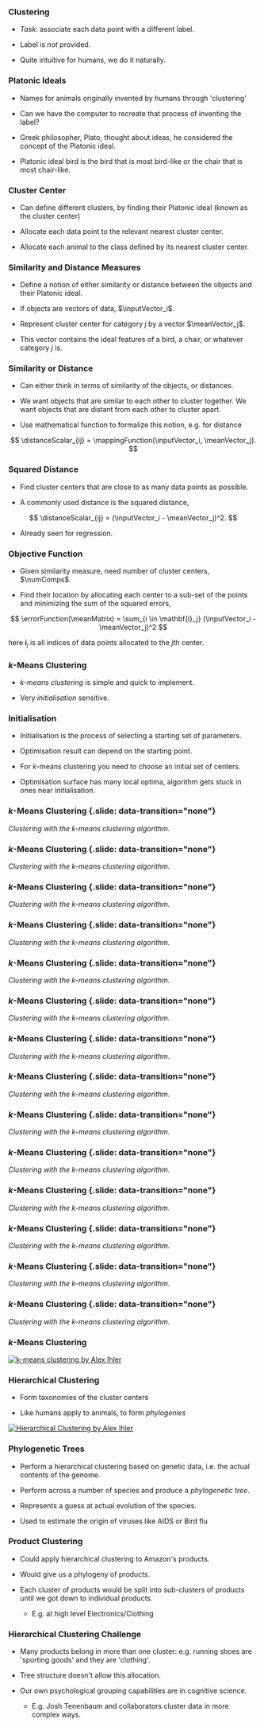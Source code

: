 ### Clustering

* *Task*:  associate each data point with a different label.

* Label is *not* provided.

* Quite intuitive for humans, we do it naturally.

### Platonic Ideals

* Names for animals originally invented by humans through 'clustering'

* Can we have the computer to recreate that process of inventing the label?

* Greek philosopher, Plato, thought about ideas, he considered the concept of the Platonic ideal.

* Platonic ideal bird is the bird that is most bird-like or the chair that is most chair-like.

### Cluster Center

* Can define different clusters, by finding their Platonic ideal (known as the cluster center)

* Allocate each data point to the relevant nearest cluster center.

* Allocate each animal to the class defined by its nearest cluster center.

### Similarity and Distance Measures

* Define a notion of either similarity or distance between the objects and their Platonic ideal.

* If objects are vectors of data, $\inputVector_i$.

* Represent cluster center for category $j$ by a vector $\meanVector_j$.

* This vector contains the ideal features of a bird, a chair, or whatever category $j$ is.

### Similarity or Distance

* Can either think in terms of similarity of the objects, or distances.

* We want objects that are similar to each other to cluster together. We want objects that are distant from each other to cluster apart.

* Use mathematical function to formalize this notion, e.g. for distance

$$
\distanceScalar_{ij} = \mappingFunction(\inputVector_i, \meanVector_j).
$$

### Squared Distance


* Find cluster centers that are close to as many data points as possible.

* A commonly used distance is the squared distance,

$$
\distanceScalar_{ij} = (\inputVector_i - \meanVector_j)^2.
$$

* Already seen for regression.

### Objective Function

* Given similarity measure, need number of  cluster centers, $\numComps$.

* Find their location by allocating each center to a sub-set of the points and minimizing the sum of the squared errors,

$$
\errorFunction(\meanMatrix) = \sum_{i \in \mathbf{i}_j} (\inputVector_i - \meanVector_j)^2
$$

here $\mathbf{i}_j$ is all indices of  data points allocated to the $j$th center. 

### $k$-Means Clustering

* *$k$-means clustering* is simple and quick to implement.

* Very *initialisation* sensitive.

### Initialisation

* Initialisation is the process of selecting a starting set of parameters.

* Optimisation result can depend on the starting point.

* For $k$-means clustering you need to choose an initial set of centers.

* Optimisation surface has many local optima, algorithm gets stuck in ones near initialisation.

### $k$-Means Clustering {.slide: data-transition="none"}

<object class="svgplot" data="../_ml/diagrams/kmeans-clustering/kmeans_clustering_000.svg"></object>

*Clustering with the $k$-means clustering algorithm.*

### $k$-Means Clustering {.slide: data-transition="none"}

<object class="svgplot" data="../_ml/diagrams/kmeans-clustering/kmeans_clustering_001.svg"></object>

*Clustering with the $k$-means clustering algorithm.*

### $k$-Means Clustering {.slide: data-transition="none"}

<object class="svgplot" data="../_ml/diagrams/kmeans-clustering/kmeans_clustering_002.svg"></object>

*Clustering with the $k$-means clustering algorithm.*

### $k$-Means Clustering {.slide: data-transition="none"}

<object class="svgplot" data="../_ml/diagrams/kmeans-clustering/kmeans_clustering_003.svg"></object>

*Clustering with the $k$-means clustering algorithm.*

### $k$-Means Clustering {.slide: data-transition="none"}

<object class="svgplot" data="../_ml/diagrams/kmeans-clustering/kmeans_clustering_004.svg"></object>

*Clustering with the $k$-means clustering algorithm.*

### $k$-Means Clustering {.slide: data-transition="none"}

<object class="svgplot" data="../_ml/diagrams/kmeans-clustering/kmeans_clustering_005.svg"></object>

*Clustering with the $k$-means clustering algorithm.*

### $k$-Means Clustering {.slide: data-transition="none"}

<object class="svgplot" data="../_ml/diagrams/kmeans-clustering/kmeans_clustering_006.svg"></object>

*Clustering with the $k$-means clustering algorithm.*

### $k$-Means Clustering {.slide: data-transition="none"}

<object class="svgplot" data="../_ml/diagrams/kmeans-clustering/kmeans_clustering_007.svg"></object>

*Clustering with the $k$-means clustering algorithm.*

### $k$-Means Clustering {.slide: data-transition="none"}

<object class="svgplot" data="../_ml/diagrams/kmeans-clustering/kmeans_clustering_008.svg"></object>

*Clustering with the $k$-means clustering algorithm.*

### $k$-Means Clustering {.slide: data-transition="none"}

<object class="svgplot" data="../_ml/diagrams/kmeans-clustering/kmeans_clustering_009.svg"></object>

*Clustering with the $k$-means clustering algorithm.*

### $k$-Means Clustering {.slide: data-transition="none"}

<object class="svgplot" data="../_ml/diagrams/kmeans-clustering/kmeans_clustering_010.svg"></object>

*Clustering with the $k$-means clustering algorithm.*

### $k$-Means Clustering {.slide: data-transition="none"}

<object class="svgplot" data="../_ml/diagrams/kmeans-clustering/kmeans_clustering_011.svg"></object>

*Clustering with the $k$-means clustering algorithm.*

### $k$-Means Clustering {.slide: data-transition="none"}

<object class="svgplot" data="../_ml/diagrams/kmeans-clustering/kmeans_clustering_012.svg"></object>

*Clustering with the $k$-means clustering algorithm.*

### $k$-Means Clustering {.slide: data-transition="none"}

<object class="svgplot"
data="../_ml/diagrams/kmeans-clustering/kmeans_clustering_013.svg"></object>

*Clustering with the $k$-means clustering algorithm.*

### $k$-Means Clustering

[![$k$-means clustering by Alex Ihler](https://img.youtube.com/vi/mfqmoUN-Cuw/0.jpg)](https://www.youtube.com/watch?v=mfqmoUN-Cuw)

### Hierarchical Clustering

* Form taxonomies of the cluster centers

* Like humans apply to animals, to form *phylogenies*

[![Hierarchical Clustering by Alex Ihler](https://img.youtube.com/vi/OcoE7JlbXvY/0.jpg)](https://www.youtube.com/watch?v=OcoE7JlbXvY)

### Phylogenetic Trees

* Perform a hierarchical clustering based on genetic data, i.e. the actual contents of the genome.

* Perform across a number of species and produce a *phylogenetic tree*.

* Represents a guess at actual evolution of the species.

* Used to estimate the origin of viruses like AIDS or Bird flu

### Product Clustering

* Could apply hierarchical clustering to Amazon's products.

* Would give us a phylogeny of products.

* Each cluster of products would be split into sub-clusters of products until we got down to individual products.

    * E.g. at high level Electronics/Clothing

### Hierarchical Clustering Challenge

* Many products belong in more than one cluster: e.g. running shoes are 'sporting goods' and they are 'clothing'.

* Tree structure doesn't allow this allocation.

* Our own psychological grouping capabilities are in cognitive science.

    * E.g. Josh Tenenbaum and collaborators cluster data in more complex ways.
